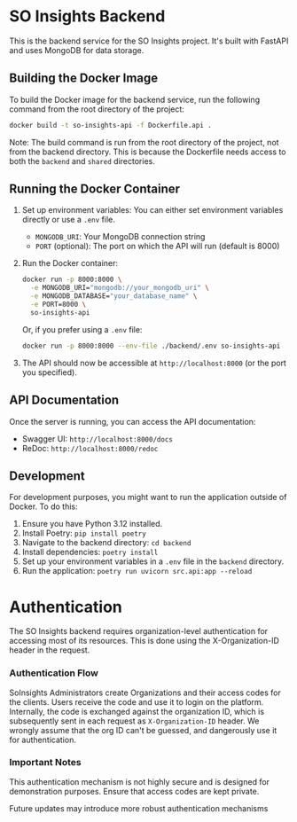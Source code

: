 # SO Insights Backend

This is the backend service for the SO Insights project. It's built with FastAPI and uses MongoDB for data storage.

## Building the Docker Image

To build the Docker image for the backend service, run the following command from the root directory of the project:

```bash
docker build -t so-insights-api -f Dockerfile.api .
```

Note: The build command is run from the root directory of the project, not from the backend directory. This is because the Dockerfile needs access to both the `backend` and `shared` directories.

## Running the Docker Container

1. Set up environment variables:
   You can either set environment variables directly or use a `.env` file.

   - `MONGODB_URI`: Your MongoDB connection string
   - `PORT` (optional): The port on which the API will run (default is 8000)

2. Run the Docker container:

   ```bash
   docker run -p 8000:8000 \
     -e MONGODB_URI="mongodb://your_mongodb_uri" \
     -e MONGODB_DATABASE="your_database_name" \
     -e PORT=8000 \
     so-insights-api
   ```

   Or, if you prefer using a `.env` file:

   ```bash
   docker run -p 8000:8000 --env-file ./backend/.env so-insights-api
   ```

3. The API should now be accessible at `http://localhost:8000` (or the port you specified).

## API Documentation

Once the server is running, you can access the API documentation:

- Swagger UI: `http://localhost:8000/docs`
- ReDoc: `http://localhost:8000/redoc`

## Development

For development purposes, you might want to run the application outside of Docker. To do this:

1. Ensure you have Python 3.12 installed.
2. Install Poetry: `pip install poetry`
3. Navigate to the backend directory: `cd backend`
4. Install dependencies: `poetry install`
5. Set up your environment variables in a `.env` file in the `backend` directory.
6. Run the application: `poetry run uvicorn src.api:app --reload`

# Authentication

The SO Insights backend requires organization-level authentication for accessing most of its resources. This is done using the X-Organization-ID header in the request.

### Authentication Flow
SoInsights Administrators create Organizations and their access codes for the clients.
Users receive the code and use it to login on the platform. 
Internally, the code is exchanged against the organization ID, which is subsequently sent in each request as `X-Organization-ID` header.
We wrongly assume that the org ID can't be guessed, and dangerously use it for authentication.

### Important Notes

This authentication mechanism is not highly secure and is designed for demonstration purposes. Ensure that access codes are kept private.

Future updates may introduce more robust authentication mechanisms